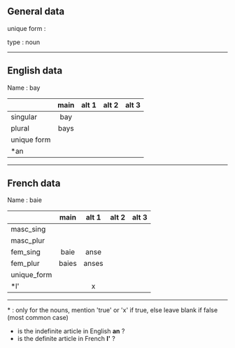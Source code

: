 ## General data

unique form :

type : noun

---

## English data

Name : bay

|             | main | alt 1 | alt 2 | alt 3 |
| :---------- | :--: | :---: | :---: | ----- |
| singular    | bay  |       |       |       |
| plural      | bays |       |       |       |
| unique form |      |       |       |       |
| \*an        |      |       |       |       |

---

## French data

Name : baie

|             | main  | alt 1 | alt 2 | alt 3 |
| :---------- | :---: | :---: | :---: | :---: |
| masc_sing   |       |       |       |       |
| masc_plur   |       |       |       |       |
| fem_sing    | baie  | anse  |       |       |
| fem_plur    | baies | anses |       |       |
| unique_form |       |       |       |       |
| \*l'        |       |   x   |       |       |

---

\* : only for the nouns, mention 'true' or 'x' if true, else leave blank if false (most common case)

- is the indefinite article in English **an** ?
- is the definite article in French **l'** ?
